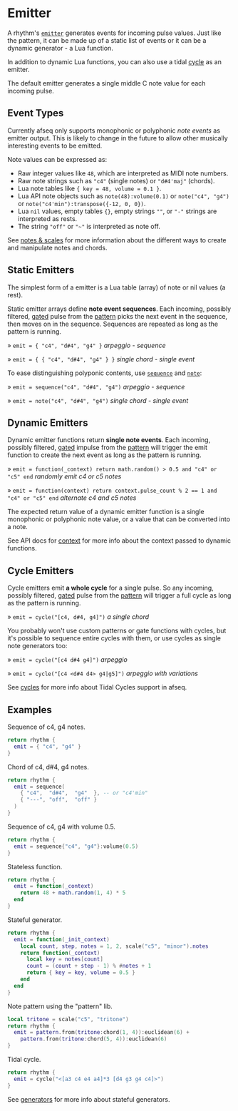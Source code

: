 # Emitter 

A rhythm's [`emitter`](../API/rhythm.md#emit) generates events for incoming pulse values. Just like the pattern, it can be made up of a static list of events or it can be a dynamic generator - a Lua function. 

In addition to dynamic Lua functions, you can also use a tidal [cycle](./cycles.md) as an emitter.

The default emitter generates a single middle C note value for each incoming pulse.    


## Event Types

Currently afseq only supports monophonic or polyphonic *note events* as emitter output. This is likely to change in the future to allow other musically interesting events to be emitted. 

Note values can be expressed as:
- Raw integer values like `48`, which are interpreted as MIDI note numbers. 
- Raw note strings such as `"c4"` (single notes) or `"d#4'maj"` (chords).
- Lua note tables like `{ key = 48, volume = 0.1 }`.
- Lua API note objects such as `note(48):volume(0.1)` or `note("c4", "g4")` or `note("c4'min"):transpose({-12, 0, 0})`.
- Lua `nil` values, empty tables `{}`, empty strings `""`, or `"-"` strings are interpreted as rests.
- The string `"off"` or `"~"` is interpreted as note off.

See [notes & scales](./notes&scales.md) for more information about the different ways to create and manipulate notes and chords.


## Static Emitters

The simplest form of a emitter is a Lua table (array) of note or nil values (a rest).

Static emitter arrays define **note event sequences**. Each incoming, possibly filtered, [gated](./gate.md) pulse from the [pattern](./pattern.md) picks the next event in the sequence, then moves on in the sequence. Sequences are repeated as long as the pattern is running.  

» `emit = { "c4", "d#4", "g4" }` *arpeggio - sequence*

» `emit = { { "c4", "d#4", "g4" } }` *single chord - single event*

To ease distinguishing polyponic contents, use [`sequence`](../API/sequence.md) and [`note`](../API/note.md):

» `emit = sequence("c4", "d#4", "g4")` *arpeggio - sequence*

» `emit = note("c4", "d#4", "g4")` *single chord - single event*


## Dynamic Emitters

Dynamic emitter functions return **single note events**. Each incoming, possibly filtered, [gated](./gate.md) impulse from the [pattern](./pattern.md) will trigger the emit function to create the next event as long as the pattern is running.   

» `emit = function(_context) return math.random() > 0.5 and "c4" or "c5" end` *randomly emit c4 or c5 notes*

» `emit = function(context) return context.pulse_count % 2 == 1 and "c4" or "c5" end` *alternate c4 and c5 notes*

The expected return value of a dynamic emitter function is a single monophonic or polyphonic note value, or a value that can be converted into a note.

See API docs for [context](../API/rhythm.md#EmitterContext) for more info about the context passed to dynamic functions. 


## Cycle Emitters

Cycle emitters emit **a whole cycle** for a single pulse. So any incoming, possibly filtered, [gated](./gate.md) pulse from the [pattern](./pattern.md) will trigger a full cycle as long as the pattern is running.   

» `emit = cycle("[c4, d#4, g4]")` *a single chord*

You probably won't use custom patterns or gate functions with cycles, but it's possible to sequence entire cycles with them, or use cycles as single note generators too:

» `emit = cycle("[c4 d#4 g4]")` *arpeggio*

» `emit = cycle("[c4 <d#4 d4> g4|g5]")` *arpeggio with variations*

See [cycles](./cycles.md) for more info about Tidal Cycles support in afseq. 

## Examples

Sequence of c4, g4 notes.

```lua
return rhythm {
  emit = { "c4", "g4" }
}
```

Chord of c4, d#4, g4 notes.
```lua
return rhythm {
  emit = sequence(
    { "c4",  "d#4",  "g4"  }, -- or "c4'min"
    { "---", "off",  "off" }
  ) 
}
```

Sequence of c4, g4 with volume 0.5.
```lua
return rhythm {
  emit = sequence{"c4", "g4"}:volume(0.5)
}
```


Stateless function.
```lua
return rhythm {
  emit = function(_context)
    return 48 + math.random(1, 4) * 5
  end
}
```

Stateful generator.
```lua
return rhythm {
  emit = function(_init_context)
    local count, step, notes = 1, 2, scale("c5", "minor").notes
    return function(_context)
      local key = notes[count]
      count = (count + step - 1) % #notes + 1
      return { key = key, volume = 0.5 }
    end
  end
}
```

Note pattern using the "pattern" lib.
```lua
local tritone = scale("c5", "tritone")
return rhythm {
  emit = pattern.from(tritone:chord(1, 4)):euclidean(6) +
    pattern.from(tritone:chord(5, 4)):euclidean(6)
}
```

Tidal cycle.
```lua
return rhythm {
  emit = cycle("<[a3 c4 e4 a4]*3 [d4 g3 g4 c4]>")
}
```



See [generators](../extras/generators.md) for more info about stateful generators.

